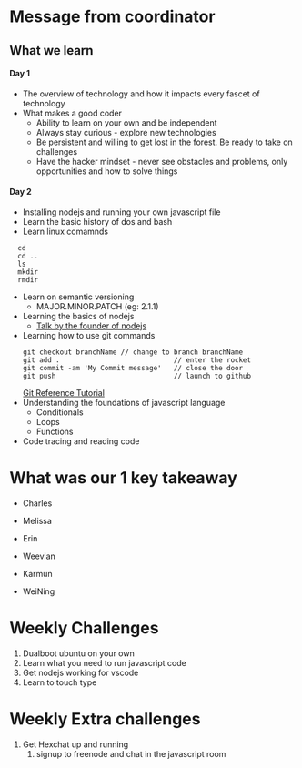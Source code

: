 # Message from coordinator
## What we learn
#### Day 1
* The overview of technology and how it impacts every fascet of technology
* What makes a good coder
  * Ability to learn on your own and be independent
  * Always stay curious - explore new technologies
  * Be persistent and willing to get lost in the forest. Be ready to take on challenges
  * Have the hacker mindset - never see obstacles and problems, only opportunities and how to solve things

#### Day 2
* Installing nodejs and running your own javascript file
* Learn the basic history of dos and bash
* Learn linux comamnds
```
  cd 
  cd .. 
  ls 
  mkdir 
  rmdir
```
* Learn on semantic versioning
  * MAJOR.MINOR.PATCH (eg: 2.1.1)
* Learning the basics of nodejs
  * [Talk by the founder of nodejs](https://www.youtube.com/watch?v=ztspvPYybIY)
* Learning how to use git commands
  ```
  git checkout branchName // change to branch branchName
  git add .                            // enter the rocket
  git commit -am 'My Commit message'   // close the door
  git push                             // launch to github
  ```
  [Git Reference Tutorial](https://gist.github.com/digitaljhelms/4287848)
* Understanding the foundations of javascript language
  * Conditionals
  * Loops
  * Functions
* Code tracing and reading code

# What was our 1 key takeaway
* Charles

* Melissa

* Erin

* Weevian

* Karmun

* WeiNing

# Weekly Challenges
1. Dualboot ubuntu on your own
2. Learn what you need to run javascript code  
3. Get nodejs working for vscode
4. Learn to touch type

# Weekly Extra challenges
1. Get Hexchat up and running 
   1. signup to freenode and chat in the javascript room

